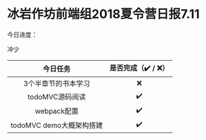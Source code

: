 # 冰岩作坊前端组2018夏令营日报7.11

今日进度：

冲少

|        今日任务        | 是否完成（✔️ / ❌） |
| :----------------: | :----------: |
|     3个半章节的书本学习     |      ❌       |
|    todoMVC源码阅读     |      ✔️      |
|     webpack配置      |      ✔️      |
| todoMVC demo大概架构搭建 |      ✔️      |


